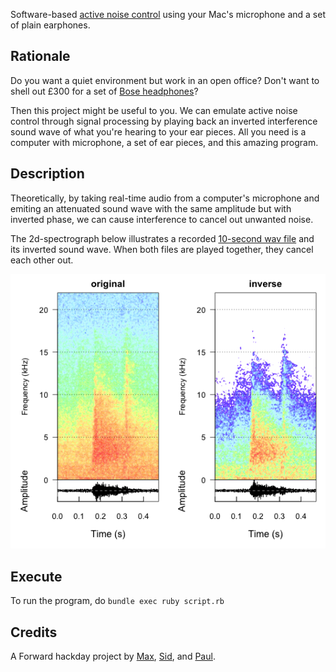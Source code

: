 Software-based [active noise control](http://en.wikipedia.org/wiki/Active_noise_control) using your Mac's microphone and a set of plain earphones.

## Rationale

Do you want a quiet environment but work in an open office? Don't want to shell out £300 for a set of [Bose headphones](http://www.amazon.co.uk/gp/product/B0054JJ0QW)?

Then this project might be useful to you. We can emulate active noise control through signal processing by playing back an inverted interference sound wave of what you're hearing to your ear pieces. All you need is a computer with microphone, a set of ear pieces, and this amazing program.

## Description

Theoretically, by taking real-time audio from a computer's microphone and emiting an attenuated sound wave with the same amplitude but with inverted phase, we can cause interference to cancel out unwanted noise.

The 2d-spectrograph below illustrates a recorded [10-second wav file](./data/ambience.wav) and its inverted sound wave. When both files are played together, they cancel each other out.

![spectrographic plot of original and inversed audio](./spectro.png)

## Execute

To run the program, do `bundle exec ruby script.rb`

## Credits

A Forward hackday project by [Max](https://github.com/maxdupenois), [Sid](https://github.com/sdawara), and [Paul](https://github.com/Quantisan).